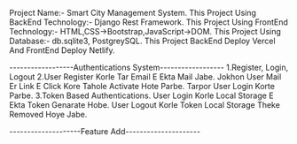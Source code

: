Project Name:- Smart City Management System.
This Project Using BackEnd Technology:- Django Rest Framework.
This Project Using FrontEnd Technology:- HTML,CSS->Bootstrap,JavaScript->DOM.
This Project Using Database:- db.sqlite3, PostgreySQL.
This Project BackEnd Deploy Vercel And FrontEnd Deploy Netlify.

------------------Authentications System------------------
1.Register, Login, Logout
2.User Register Korle Tar Email E Ekta Mail Jabe. Jokhon User Mail Er Link E Click Kore Tahole Activate Hote Parbe. Tarpor User Login Korte Parbe.
3.Token Based Authentications. User Login Korle Local Storage E Ekta Token Genarate Hobe. User Logout Korle Token Local Storage Theke Removed Hoye Jabe.


--------------------Feature Add---------------------
